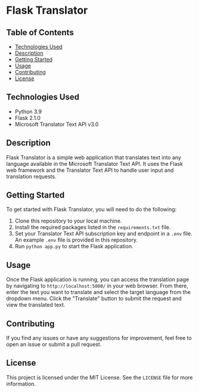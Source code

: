 # Flask Translator

## Table of Contents
* [Technologies Used](#technologies-used)
* [Description](#description)
* [Getting Started](#getting-started)
* [Usage](#usage)
* [Contributing](#contributing)
* [License](#license)

## Technologies Used
- Python 3.9
- Flask 2.1.0
- Microsoft Translator Text API v3.0

## Description
Flask Translator is a simple web application that translates text into any language available in the Microsoft Translator Text API. It uses the Flask web framework and the Translator Text API to handle user input and translation requests.

## Getting Started
To get started with Flask Translator, you will need to do the following:

1. Clone this repository to your local machine.
2. Install the required packages listed in the `requirements.txt` file.
3. Set your Translator Text API subscription key and endpoint in a `.env` file. An example `.env` file is provided in this repository.
4. Run `python app.py` to start the Flask application.

## Usage
Once the Flask application is running, you can access the translation page by navigating to `http://localhost:5000/` in your web browser. From there, enter the text you want to translate and select the target language from the dropdown menu. Click the "Translate" button to submit the request and view the translated text.

## Contributing
If you find any issues or have any suggestions for improvement, feel free to open an issue or submit a pull request.

## License
This project is licensed under the MIT License. See the `LICENSE` file for more information. 
